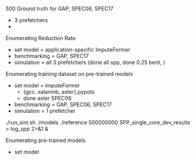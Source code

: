 500 Ground truth for GAP, SPEC06, SPEC17
- 3 prefetchers
-
Enumerating Reduction Rate
- set model = application-specific ImputeFormer
- benchmarking = GAP, SPEC17
- simulation = all 3 prefetchers (done all spp, done 0.25 berti, )

Enumerating training dataset on pre-trained models
- set model = ImputeFormer
	- {gcc. xalanmb, aster}.pypots
	- done aster SPEC06
- benchmarking = GAP, SPEC06, SPEC17
- simulation = 1 prefetcher

./run_sim.sh ./models ./reference 500000000 SPP_single_core_dev_results > log_spp 2>&1 &

Enumerating pre-trained models
- set model
<!--stackedit_data:
eyJoaXN0b3J5IjpbNjc0NTk5Mzk2LDIzNTIxMDM4MSwtNTg4Mj
MxMzYyLC00MTcxNDkwMiw4OTEwMzQ1OCw0NDA5MDU2MTldfQ==

-->